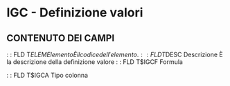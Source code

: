# IGC - Definizione valori
## CONTENUTO DEI CAMPI
 :  : FLD T$ELEM Elemento
È il codice dell'elemento.
 :  : FLD T$DESC Descrizione
È la descrizione della definizione valore
 :  : FLD T$IGCF Formula

 :  : FLD T$IGCA Tipo colonna

